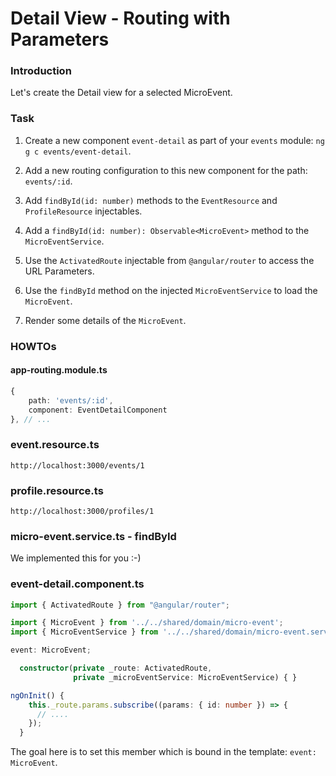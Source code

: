Detail View - Routing with Parameters
=====================================

### Introduction

Let's create the Detail view for a selected MicroEvent.

### Task

1. Create a new component `event-detail` as part of your `events` module: `ng g c events/event-detail`.

2. Add a new routing configuration to this new component for the path: `events/:id`.

3. Add `findById(id: number)` methods to the `EventResource` and `ProfileResource` injectables.

4. Add a `findById(id: number): Observable<MicroEvent>` method to the `MicroEventService`.

5. Use the `ActivatedRoute` injectable from `@angular/router` to access the URL Parameters.

6. Use the `findById` method on the injected `MicroEventService` to load the `MicroEvent`.

7. Render some details of the `MicroEvent`.

### HOWTOs

#### app-routing.module.ts

```ts
{
    path: 'events/:id',
    component: EventDetailComponent
}, // ...
```

### event.resource.ts

`http://localhost:3000/events/1`

### profile.resource.ts

`http://localhost:3000/profiles/1`

### micro-event.service.ts - findById

We implemented this for you :-)

### event-detail.component.ts

```ts
import { ActivatedRoute } from "@angular/router";

import { MicroEvent } from '../../shared/domain/micro-event';
import { MicroEventService } from '../../shared/domain/micro-event.service';
```

```ts
event: MicroEvent;

  constructor(private _route: ActivatedRoute, 
              private _microEventService: MicroEventService) { }
```

```ts
ngOnInit() {
    this._route.params.subscribe((params: { id: number }) => {
      // ....
    });
  }
```

The goal here is to set this member which is bound in the template: `event: MicroEvent`.
